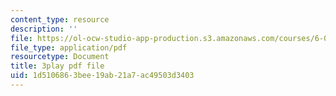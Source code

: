 ```yaml
---
content_type: resource
description: ''
file: https://ol-ocw-studio-app-production.s3.amazonaws.com/courses/6-042j-mathematics-for-computer-science-fall-2010/1d5106863bee19ab21a7ac49503d3403_56iFMY8QW2k.pdf
file_type: application/pdf
resourcetype: Document
title: 3play pdf file
uid: 1d510686-3bee-19ab-21a7-ac49503d3403
---
```

